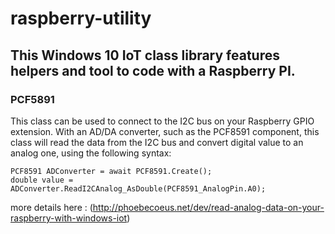 ﻿# raspberry-utility

## This Windows 10 IoT class library features helpers and tool to code with a Raspberry PI.

### PCF5891

This class can be used to connect to the I2C bus on your Raspberry GPIO extension.
With an AD/DA converter, such as the PCF8591 component, this class will read the data from the I2C bus and convert digital value to an analog one, using the following syntax:
```
PCF8591 ADConverter = await PCF8591.Create();
double value = ADConverter.ReadI2CAnalog_AsDouble(PCF8591_AnalogPin.A0);
```
more details here : (http://phoebecoeus.net/dev/read-analog-data-on-your-raspberry-with-windows-iot)

